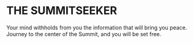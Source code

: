 # THE SUMMITSEEKER
Your mind withholds from you the information that will bring you peace.
Journey to the center of the Summit, and you will be set free.
